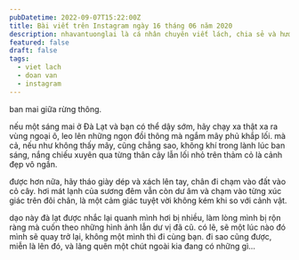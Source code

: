 ```yaml
---
pubDatetime: 2022-09-07T15:22:00Z
title: Bài viết trên Instagram ngày 16 tháng 06 năm 2020
description: nhavantuonglai là cá nhân chuyên viết lách, chia sẻ và hướng dẫn mọi người thuần thục hơn khi thực hành viết lách mỗi ngày qua những bài chia sẻ ngắn trên Instagram chính thức.
featured: false
draft: false
tags:
  - viet lach
  - doan van
  - instagram
---
```


ban mai giữa rừng thông.

nếu một sáng mai ở Đà Lạt và bạn có thể dậy sớm, hãy chạy xa thật xa ra vùng ngoại ô, leo lên những ngọn đồi thông mà ngắm mây phủ khắp lối. mà cả, nếu như không thấy mây, cũng chẳng sao, không khí trong lành lúc ban sáng, nắng chiếu xuyên qua từng thân cây lẫn lối nhỏ trên thảm cỏ là cảnh đẹp vô ngần.

được hơn nữa, hãy tháo giày dép và xách lên tay, chân đi chạm vào đất vào cỏ cây. hơi mát lạnh của sương đêm vẫn còn dư âm và chạm vào từng xúc giác trên đôi chân, là một cảm giác tuyệt vời không kém khi so với cảnh vật.

dạo này đà lạt được nhắc lại quanh mình hơi bị nhiều, làm lòng mình bị rộn ràng mà cuốn theo những hình ảnh lẫn dư vị đã cũ. có lẽ, sẽ một lúc nào đó mình sẽ quay trở lại, không một mình thì đi cùng bạn. đi sao cũng được, miễn là lên đó, và lãng quên một chút ngoài kia đang có những gì…
